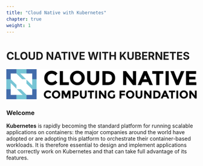 ```yaml
---
title: "Cloud Native with Kubernetes"
chapter: true
weight: 1
---
```


# CLOUD NATIVE WITH KUBERNETES

![CNCF Logo](images/cncf-color.png "cncf Logo")
### Welcome

**Kubernetes** is rapidly becoming the standard platform for running scalable applications on containers: the major companies around the world have adopted or are adopting this platform to orchestrate their container-based workloads. It is therefore essential to design and implement applications that correctly work on Kubernetes and that can take full advantage of its features.
